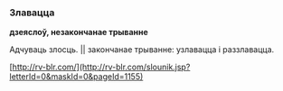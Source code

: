 ### Злавацца
**дзеяслоў, незакончанае трыванне**

Адчуваць злосць. || закончанае трыванне: узлавацца і раззлавацца.

<a rel="author">[http://rv-blr.com/](http://rv-blr.com/slounik.jsp?letterId=0&maskId=0&pageId=1155)</a>
